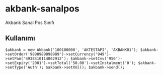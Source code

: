# akbank-sanalpos
Akbank Sanal Pos Sınıfı

## Kullanımı

`$akbank = new Akbank('100100000', 'AKTESTAPI', 'AKBANK01');
$akbank->setOrder('9898989898989')->setCurrency('949')->setPan('4938410114062912');
$akbank->setCvv('956')->setExpiry('2001')->setTotal('50.00')->setInstalment('0');
$akbank->setType('Auth');
$akbank->setXml();
$akbank->send();`
